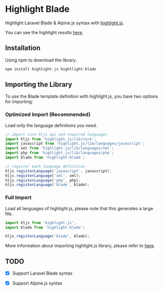 # Highlight Blade

Highlight Laravel Blade & Alpine.js syntax with [highlight.js](https://highlightjs.org/).

You can see the highlight results [here](https://yilanboy.github.io/highlight-blade/public/).

## Installation

Using npm to download the library.

```bash
npm install highlight.js hightlight-blade
```

## Importing the Library

To use the Blade template definition with highlight.js, you have two options for importing:

### Optimized Import (Recommended)

Load only the language definitions you need.

```javascript
// import core hljs api and required languages
import hljs from 'highlight.js/lib/core';
import javascript from 'highlight.js/lib/languages/javascript';
import xml from 'highlight.js/lib/languages/xml';
import php from 'highlight.js/lib/languages/php';
import blade from 'highlight-blade';

// register each language definition
hljs.registerLanguage('javascript', javascript);
hljs.registerLanguage('xml', xml);
hljs.registerLanguage('php', php);
hljs.registerLanguage('blade', blade);
```

### Full Import

Load all languages of highlight.js, please note that this generates a large file.

```javascript
import hljs from 'highlight.js';
import blade from 'highlight-blade';

hljs.registerLanguage('blade', blade);
```

More information about importing highlight.js library, please refer
to [here](https://highlightjs.readthedocs.io/en/latest/readme.html#importing-the-library).

## TODO

- [x] Support Laravel Blade syntax
- [x] Support Alpine.js syntax



